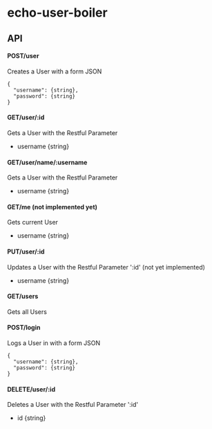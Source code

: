 # echo-user-boiler
## API

#### POST/user
Creates a User with a form
JSON
```
{
  "username": {string},
  "password": {string}
}
```

#### GET/user/:id
Gets a User with the Restful Parameter
+ username {string}

#### GET/user/name/:username
Gets a User with the Restful Parameter
+ username {string}

#### GET/me (not implemented yet)
Gets current User
+ username {string}

#### PUT/user/:id
Updates a User with the Restful Parameter ':id' (not yet implemented)
+ username {string}

#### GET/users
Gets all Users

#### POST/login
Logs a User in with a form
JSON
```
{
  "username": {string},
  "password": {string}
}
```

#### DELETE/user/:id
Deletes a User with the Restful Parameter ':id'
+ id {string}
